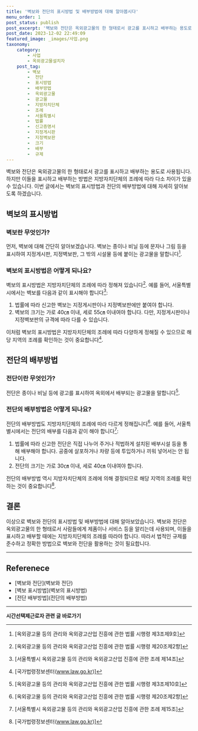 ```yaml
---
title: '벽보와 전단의 표시방법 및 배부방법에 대해 알아봅시다'
menu_order: 1
post_status: publish
post_excerpt: '벽보와 전단은 옥외광고물의 한 형태로서 광고를 표시하고 배부하는 용도로 사용됩니다. 하지만 이들을 표시하고 배부하는 방법은 지방자치단체의 조례에 따라 다소 차이가 있을 수 있습니다. 이번 글에서는 벽보의 표시방법과 전단의 배부방법에 대해 자세히 알아보도록 하겠습니다.'
post_date: 2023-12-02 22:49:09
featured_image: _images/사업.png
taxonomy:
    category:
        - 사업
        - 옥외광고물설치자
    post_tag:
        - 벽보
        -  전단
        -  표시방법
        -  배부방법
        -  옥외광고물
        -  광고물
        -  지방자치단체
        -  조례
        -  서울특별시
        -  법률
        -  신고증명서
        -  지정게시판
        -  지정벽보판
        -  크기
        -  배부
        -  규제
---
```



벽보와 전단은 옥외광고물의 한 형태로서 광고를 표시하고 배부하는 용도로 사용됩니다. 하지만 이들을 표시하고 배부하는 방법은 지방자치단체의 조례에 따라 다소 차이가 있을 수 있습니다. 이번 글에서는 벽보의 표시방법과 전단의 배부방법에 대해 자세히 알아보도록 하겠습니다.

## 벽보의 표시방법

### 벽보란 무엇인가?

먼저, 벽보에 대해 간단히 알아보겠습니다. 벽보는 종이나 비닐 등에 문자나 그림 등을 표시하여 지정게시판, 지정벽보판, 그 밖의 시설물 등에 붙이는 광고물을 말합니다[^1].

### 벽보의 표시방법은 어떻게 되나요?

벽보의 표시방법은 지방자치단체의 조례에 따라 정해져 있습니다[^2]. 예를 들어, 서울특별시에서는 벽보를 다음과 같이 표시해야 합니다[^3]:
1. 법률에 따라 신고한 벽보는 지정게시판이나 지정벽보판에만 붙여야 합니다.
2. 벽보의 크기는 가로 40㎝ 이내, 세로 55㎝ 이내여야 합니다. 다만, 지정게시판이나 지정벽보판의 규격에 따라 다를 수 있습니다.

이처럼 벽보의 표시방법은 지방자치단체의 조례에 따라 다양하게 정해질 수 있으므로 해당 지역의 조례를 확인하는 것이 중요합니다[^4].

## 전단의 배부방법

### 전단이란 무엇인가?

전단은 종이나 비닐 등에 광고를 표시하여 옥외에서 배부되는 광고물을 말합니다[^5].

### 전단의 배부방법은 어떻게 되나요?

전단의 배부방법도 지방자치단체의 조례에 따라 다르게 정해집니다[^6]. 예를 들어, 서울특별시에서는 전단의 배부를 다음과 같이 해야 합니다[^7]:
1. 법률에 따라 신고한 전단은 직접 나누어 주거나 적법하게 설치된 배부시설 등을 통해 배부해야 합니다. 공중에 살포하거나 차량 등에 투입하거나 끼워 넣어서는 안 됩니다.
2. 전단의 크기는 가로 30㎝ 이내, 세로 40㎝ 이내여야 합니다.

전단의 배부방법 역시 지방자치단체의 조례에 의해 결정되므로 해당 지역의 조례를 확인하는 것이 중요합니다[^8].

## 결론

이상으로 벽보와 전단의 표시방법 및 배부방법에 대해 알아보았습니다. 벽보와 전단은 옥외광고물의 한 형태로서 사람들에게 제품이나 서비스 등을 알리는데 사용되며, 이들을 표시하고 배부할 때에는 지방자치단체의 조례를 따라야 합니다. 따라서 법적인 규제를 준수하고 정확한 방법으로 벽보와 전단을 활용하는 것이 필요합니다.

[^1]: [옥외광고물 등의 관리와 옥외광고산업 진흥에 관한 법률 시행령 제3조제9호]
[^2]: [옥외광고물 등의 관리와 옥외광고산업 진흥에 관한 법률 시행령 제20조제2항]
[^3]: [서울특별시 옥외광고물 등의 관리와 옥외광고산업 진흥에 관한 조례 제14조]
[^4]: [국가법령정보센터(www.law.go.kr)]
[^5]: [옥외광고물 등의 관리와 옥외광고산업 진흥에 관한 법률 시행령 제3조제10호]
[^6]: [옥외광고물 등의 관리와 옥외광고산업 진흥에 관한 법률 시행령 제20조제2항]
[^7]: [서울특별시 옥외광고물 등의 관리와 옥외광고산업 진흥에 관한 조례 제15조]
[^8]: [국가법령정보센터(www.law.go.kr)]

---

## Referenece

- [벽보와 전단](벽보와 전단)
- [벽보 표시방법](벽보의 표시방법)
- [전단 배부방법](전단의 배부방법)
<!-- wp:separator -->
<hr class="wp-block-separator has-alpha-channel-opacity"/>
<!-- /wp:separator -->

<!-- wp:group {"backgroundColor":"base","layout":{"type":"constrained"}} -->
<div class="wp-block-group has-base-background-color has-background"><!-- wp:paragraph {"align":"center","fontSize":"medium"} -->
<p class="has-text-align-center has-large-font-size"><strong>시간선택제근로자 관련 글 바로가기</strong></p>
<!-- /wp:paragraph -->


<!-- wp:latest-posts
{"categories":[{"id":10911,"count":19,"description":"","link":"https://uknowlaw.com/category/%ec%8b%9c%ea%b0%84%ec%84%a0%ed%83%9d%ec%a0%9c%ea%b7%bc%eb%a1%9c%ec%9e%90/","name":"시간선택제근로자","slug":"시간선택제근로자","taxonomy":"category","parent":0,"meta":[],"_links":{"self":[{"href":"https://uknowlaw.com/wp-json/wp/v2/categories/10911"}],"collection":[{"href":"https://uknowlaw.com/wp-json/wp/v2/categories"}],"about":[{"href":"https://uknowlaw.com/wp-json/wp/v2/taxonomies/category"}],"wp:post_type":[{"href":"https://uknowlaw.com/wp-json/wp/v2/posts?categories=10911"}],"curies":[{"name":"wp","href":"https://api.w.org/{rel}","templated":true}]}}],"postsToShow":100,"excerptLength":28,"postLayout":"grid","columns":2,"featuredImageAlign":"left","featuredImageSizeSlug":"large","fontSize":"small"} /--></div>
<!-- /wp:group -->